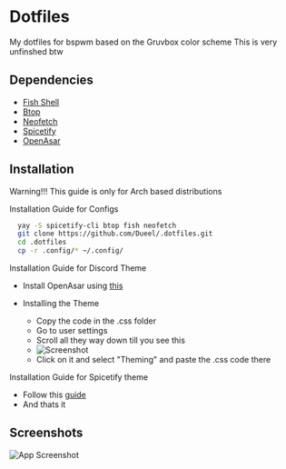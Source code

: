 # Dotfiles

My dotfiles for bspwm based on the Gruvbox color scheme
This is very unfinshed btw

## Dependencies

- [Fish Shell](https://fishshell.com/)
- [Btop](https://github.com/aristocratos/btop)
- [Neofetch](https://github.com/dylanaraps/neofetch)
- [Spicetify](https://spicetify.app/)
- [OpenAsar](https://openasar.dev/)

## Installation

Warning!!! This guide is only for Arch based distributions

Installation Guide for Configs


```bash
  yay -S spicetify-cli btop fish neofetch
  git clone https://github.com/Dueel/.dotfiles.git
  cd .dotfiles
  cp -r .config/* ~/.config/
```
Installation Guide for Discord Theme

- Install OpenAsar using [this](https://openasar.dev/)

- Installing the Theme
  - Copy the code in the .css folder
  - Go to user settings
  - Scroll all they way down till you see this
  - ![Screenshot](https://i.imgur.com/ugUnL9R.png)
  - Click on it and select "Theming" and paste the .css code there

Installation Guide for Spicetify theme

- Follow this [guide](https://spicetify.app/docs/advanced-usage/installation#aur)
- And thats it

## Screenshots

![App Screenshot](https://via.placeholder.com/468x300?text=App+Screenshot+Here)

